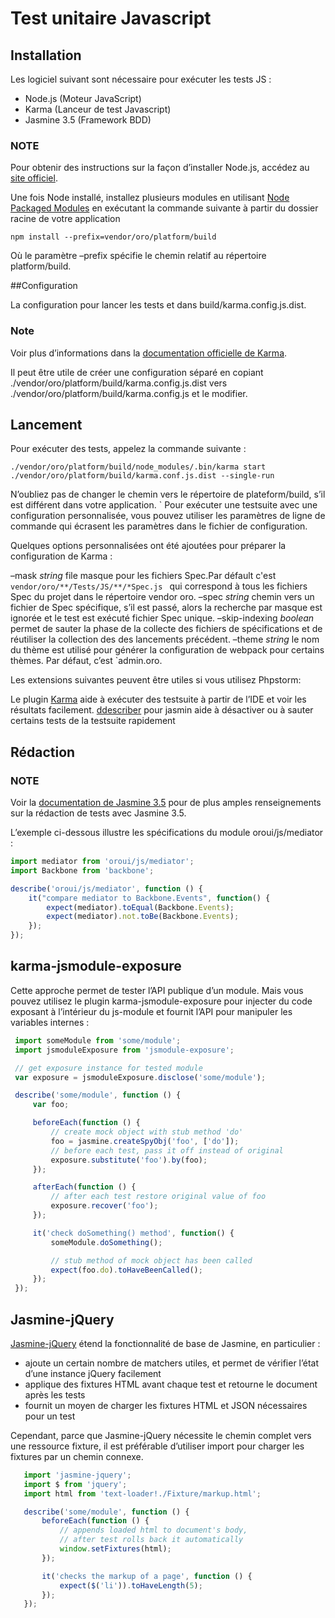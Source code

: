 # Test unitaire Javascript
## Installation
Les logiciel suivant sont nécessaire pour exécuter les tests JS :

- Node.js (Moteur JavaScript)
- Karma (Lanceur de test Javascript)
- Jasmine 3.5 (Framework BDD)

### NOTE
Pour obtenir des instructions sur la façon d’installer Node.js, accédez au [site officiel](https://nodejs.org/en/download/).

Une fois Node installé, installez plusieurs modules en utilisant [Node Packaged Modules](https://npmjs.org/) en exécutant la commande suivante à partir du dossier racine de votre application

`npm install --prefix=vendor/oro/platform/build`

Où le paramètre –prefix spécifie le chemin relatif au répertoire platform/build.

##Configuration

La configuration pour lancer les tests et dans build/karma.config.js.dist.

### Note 
Voir plus d’informations dans la [documentation officielle de Karma](http://karma-runner.github.io/4.0/config/configuration-file.html).

Il peut être utile de créer une configuration séparé en copiant ./vendor/oro/platform/build/karma.config.js.dist vers ./vendor/oro/platform/build/karma.config.js et le modifier.

## Lancement

Pour exécuter des tests, appelez la commande suivante :

```
./vendor/oro/platform/build/node_modules/.bin/karma start ./vendor/oro/platform/build/karma.conf.js.dist --single-run
```

N’oubliez pas de changer le chemin vers le répertoire de plateform/build, s’il est différent dans votre application.
`
Pour exécuter une testsuite avec une configuration personnalisée, vous pouvez utiliser les paramètres de ligne de commande qui écrasent les paramètres dans le fichier de configuration.

Quelques options personnalisées ont été ajoutées pour préparer la configuration de Karma :

–mask _string_ file masque pour les fichiers Spec.Par défault c'est `vendor/oro/**/Tests/JS/**/*Spec.js ` qui correspond à tous les fichiers Spec du projet dans le répertoire vendor oro.
–spec _string_ chemin vers un fichier de Spec spécifique, s’il est passé, alors la recherche par masque est ignorée et le test est exécuté fichier Spec unique.
–skip-indexing _boolean_ permet de sauter la phase de la collecte des fichiers de spécifications et de réutiliser la collection des des lancements précédent.
–theme _string_ le nom du thème est utilisé pour générer la configuration de webpack pour certains thèmes. Par défaut, c’est `admin.oro.

Les extensions suivantes peuvent être utiles si vous utilisez Phpstorm:

Le plugin [Karma](https://plugins.jetbrains.com/plugin/7287-karma) aide à exécuter des testsuite à partir de l’IDE et voir les résultats facilement.
[ddescriber](https://plugins.jetbrains.com/plugin/7233-ddescriber-for-jasmine) pour jasmin aide à désactiver ou à sauter certains tests de la testsuite rapidement

## Rédaction

### NOTE

Voir la [documentation de Jasmine 3.5](https://jasmine.github.io/api/3.5/global) pour de plus amples renseignements sur la rédaction de tests avec Jasmine 3.5.

L’exemple ci-dessous illustre les spécifications du module oroui/js/mediator :

````javascript
import mediator from 'oroui/js/mediator';
import Backbone from 'backbone';

describe('oroui/js/mediator', function () {
    it("compare mediator to Backbone.Events", function() {
        expect(mediator).toEqual(Backbone.Events);
        expect(mediator).not.toBe(Backbone.Events);
    });
});
````

## karma-jsmodule-exposure

Cette approche permet de tester l’API publique d’un module.
Mais vous pouvez utilisez le plugin karma-jsmodule-exposure pour injecter du code exposant à l’intérieur
du js-module et fournit l’API pour manipuler les variables internes :

````javascript
 import someModule from 'some/module';
 import jsmoduleExposure from 'jsmodule-exposure';

 // get exposure instance for tested module
 var exposure = jsmoduleExposure.disclose('some/module');

 describe('some/module', function () {
     var foo;

     beforeEach(function () {
         // create mock object with stub method 'do'
         foo = jasmine.createSpyObj('foo', ['do']);
         // before each test, pass it off instead of original
         exposure.substitute('foo').by(foo);
     });

     afterEach(function () {
         // after each test restore original value of foo
         exposure.recover('foo');
     });

     it('check doSomething() method', function() {
         someModule.doSomething();

         // stub method of mock object has been called
         expect(foo.do).toHaveBeenCalled();
     });
 });
````

## Jasmine-jQuery

[Jasmine-jQuery](https://github.com/velesin/jasmine-jquery) étend la fonctionnalité de base de Jasmine, en particulier :

- ajoute un certain nombre de matchers utiles, et permet de vérifier l’état d’une instance jQuery facilement
- applique des fixtures HTML avant chaque test et retourne le document après les tests
- fournit un moyen de charger les fixtures HTML et JSON nécessaires pour un test

Cependant, parce que Jasmine-jQuery nécessite le chemin complet vers une ressource fixture, il est préférable d’utiliser import pour charger les fixtures par un chemin connexe.

````javascript
   import 'jasmine-jquery';
   import $ from 'jquery';
   import html from 'text-loader!./Fixture/markup.html';

   describe('some/module', function () {
       beforeEach(function () {
           // appends loaded html to document's body,
           // after test rolls back it automatically
           window.setFixtures(html);
       });

       it('checks the markup of a page', function () {
           expect($('li')).toHaveLength(5);
       });
   });
````
